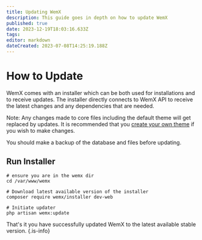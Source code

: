 ```yaml
---
title: Updating WemX
description: This guide goes in depth on how to update WemX
published: true
date: 2023-12-19T18:03:16.633Z
tags: 
editor: markdown
dateCreated: 2023-07-08T14:25:19.188Z
---
```


# How to Update

WemX comes with an installer which can be both used for installations and to receive updates. The installer directly connects to WemX API to receive the latest changes and any dependencies that are needed.

Note: Any changes made to core files including the default theme will get replaced by updates. It is recommended that you [create your own theme](/developers/themes) if you wish to make changes.

You should make a backup of the database and files before updating.
## Run Installer
```shell
# ensure you are in the wemx dir
cd /var/www/wemx

# Download latest available version of the installer
composer require wemx/installer dev-web

# Initiate updater
php artisan wemx:update
```

That's it you have successfully updated WemX to the latest available stable version.
{.is-info}
